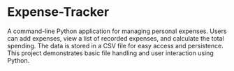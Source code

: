 # Expense-Tracker
A command-line Python application for managing personal expenses. Users can add expenses, view a list of recorded expenses, and calculate the total spending. The data is stored in a CSV file for easy access and persistence. This project demonstrates basic file handling and user interaction using Python.
